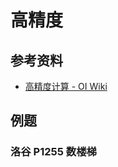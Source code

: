 # 高精度

## 参考资料

- [高精度计算 - OI Wiki](https://oi-wiki.org/math/bignum/)

## 例题

### 洛谷 P1255 数楼梯

<Problem id="P1255" />
